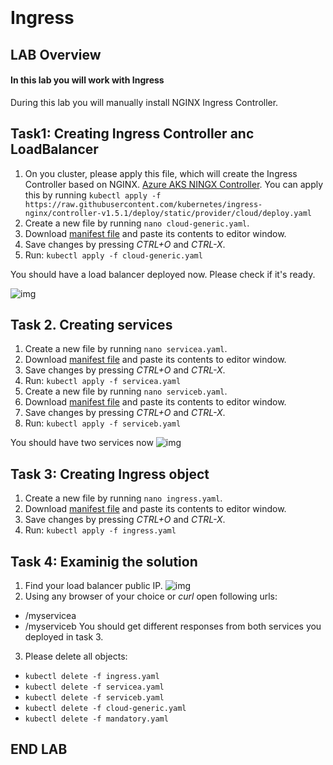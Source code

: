 <br><br>
<br><br>
<br><br>

# Ingress

## LAB Overview

#### In this lab you will work with Ingress

During this lab you will manually install NGINX Ingress Controller.

## Task1: Creating Ingress Controller anc LoadBalancer

1. On you cluster, please apply this file, which will create the Ingress Controller based on NGINX. [Azure AKS NINGX Controller](https://kubernetes.github.io/ingress-nginx/deploy/#azure). You can apply this by running ``kubectl apply -f https://raw.githubusercontent.com/kubernetes/ingress-nginx/controller-v1.5.1/deploy/static/provider/cloud/deploy.yaml
``
2. Create a new file by running ``nano cloud-generic.yaml``.
3. Download [manifest file](./files/cloud-generic.yaml) and paste its contents to editor window.
4. Save changes by pressing *CTRL+O* and *CTRL-X*.
5. Run: ``kubectl apply -f cloud-generic.yaml``

You should have a load balancer deployed now. Please check if it's ready.



![img](./img/lb.png)

## Task 2. Creating services

1. Create a new file by running ``nano servicea.yaml``.
2. Download [manifest file](./files/servicea.yaml) and paste its contents to editor window.
3. Save changes by pressing *CTRL+O* and *CTRL-X*.
4. Run: ``kubectl apply -f servicea.yaml``
5. Create a new file by running ``nano serviceb.yaml``.
6. Download [manifest file](./files/serviceb.yaml) and paste its contents to editor window.
7. Save changes by pressing *CTRL+O* and *CTRL-X*.
8. Run: ``kubectl apply -f serviceb.yaml``

You should have two services now
![img](./img/services.png)

## Task 3: Creating Ingress object

1. Create a new file by running ``nano ingress.yaml``.
2. Download [manifest file](./files/ingress.yaml) and paste its contents to editor window.
3. Save changes by pressing *CTRL+O* and *CTRL-X*.
4. Run: ``kubectl apply -f ingress.yaml``

## Task 4: Examinig the solution

1. Find your load balancer public IP.
![img](./img/services.png)
2. Using any browser of your choice or *curl* open following urls:
* <YOUR-LOAD-BALANCER-IP>/myservicea
* <YOUR-LOAD-BALANCER-IP>/myserviceb
You should get different responses from both services you deployed in task 3.

3. Please delete all objects:
* ``kubectl delete -f ingress.yaml``
* ``kubectl delete -f servicea.yaml``
* ``kubectl delete -f serviceb.yaml``
* ``kubectl delete -f cloud-generic.yaml``
* ``kubectl delete -f mandatory.yaml``


## END LAB
